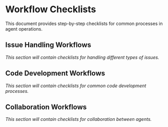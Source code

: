 # Workflow Checklists

This document provides step-by-step checklists for common processes in agent operations.

## Issue Handling Workflows

*This section will contain checklists for handling different types of issues.*

## Code Development Workflows

*This section will contain checklists for common code development processes.*

## Collaboration Workflows

*This section will contain checklists for collaboration between agents.*

